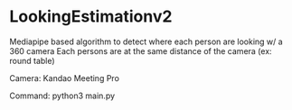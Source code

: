 # LookingEstimationv2
Mediapipe based algorithm to detect where each person are looking w/ a 360 camera
Each persons are at the same distance of the camera (ex: round table)

Camera: Kandao Meeting Pro

Command: python3 main.py
